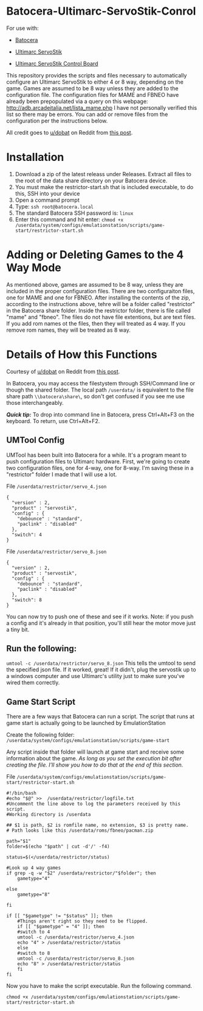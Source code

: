 # Batocera-Ultimarc-ServoStik-Conrol
For use with:
-  [Batocera](https://batocera.org)

-  [Ultimarc ServoStik](https://www.ultimarc.com/arcade-controls/joysticks/servostik/)
-  [Ultimarc ServoStik Control Board](https://www.ultimarc.com/arcade-controls/joysticks/servostik-control-board/)

This repository provides the scripts and files necessary to automatically configure an Ultimarc ServoStik to either 4 or 8 way, depending on the game.  Games are assumed to be 8 way unless they are added to the configuration file.  The configuration files for MAME and FBNEO have already been prepopulated via a query on this webpage:
http://adb.arcadeitalia.net/lista_mame.php
I have not personally verified this list so there may be errors. You can add or remove files from the configuration per the instructions below. 

All credit goes to [u/dobat](https://www.reddit.com/user/dotbat/) on Reddit from [this post](https://www.reddit.com/r/batocera/comments/1czqurz/tutorial_ultimarc_servostik_automatically_change/?show=original).




#  Installation

1.  Download a zip of the latest releass under Releases.  Extract all files to the root of the data share directory on your Batocera device.
2.  You must make the restrictor-start.sh that is included executable, to do this, SSH into your device
3.  Open a command prompt
4.  Type: `ssh root@batocera.local`
5.  The standard Batocera SSH password is: `linux`
6.  Enter this command and hit enter:
`chmod +x /userdata/system/configs/emulationstation/scripts/game-start/restrictor-start.sh`

# Adding or Deleting Games to the 4 Way Mode

As mentioned above, games are assumed to be 8 way, unless they are included in the proper configuration files.  There are two configuraiton files, one for MAME and one for FBNEO. After installing the contents of the zip, according to the instructions above, tehre will be a folder called "restrictor" in the Batocera share folder.  Inside the restrictor folder, there is file called "mame" and "fbneo".  The files do not have file extentions, but are text files.  If you add rom names ot the files, then they will treated as 4 way.  If you remove rom names, they will be treated as 8 way.  

# Details of How this Functions
Courtesy of [u/dobat](https://www.reddit.com/user/dotbat/) on Reddit from [this post](https://www.reddit.com/r/batocera/comments/1czqurz/tutorial_ultimarc_servostik_automatically_change/?show=original).

In Batocera, you may access the filestystem through SSH/Command line or though the shared folder. The local path `/userdata/` is equivalent to the file share path `\\batocera\share\`, so don't get confused if you see me use those interchangeably.

***Quick tip:*** To drop into command line in Batocera, press Ctrl+Alt+F3 on the keyboard. To return, use Ctrl+Alt+F2.

## UMTool Config

UMTool has been built into Batocera for a while. It's a program meant to push configuration files to Ultimarc hardware. First, we're going to create two configuration files, one for 4-way, one for 8-way. I'm saving these in a "restrictor" folder I made that I will use a lot.

File `/userdata/restrictor/servo_4.json`

```
{
  "version" : 2,
  "product" : "servostik",
  "config" : {
    "debounce" : "standard",
    "paclink" : "disabled"
  },
  "switch": 4
}
```

File `/userdata/restrictor/servo_8.json`
```
{
  "version" : 2,
  "product" : "servostik",
  "config" : {
    "debounce" : "standard",
    "paclink" : "disabled"
  },
  "switch": 8
}
```

You can now try to push one of these and see if it works. Note: if you push a config and it's already in that position, you'll still hear the motor move just a tiny bit.

## Run the following:

`umtool -c /userdata/restrictor/servo_8.json`
This tells the umtool to send the specified json file. If it worked, great! If it didn't, plug the servostik up to a windows computer and use Ultimarc's utility just to make sure you've wired them correctly.



## Game Start Script

There are a few ways that Batocera can run a script. The script that runs at game start is actually going to be launched by EmulationStation

Create the following folder: `/userdata/system/configs/emulationstation/scripts/game-start`

Any script inside that folder will launch at game start and receive some information about the game. *As long as you set the execution bit after creating the file. I'll show you how to do that at the end of this section.*

File `/userdata/system/configs/emulationstation/scripts/game-start/restrictor-start.sh`
```
#!/bin/bash
#echo "$@" >>  /userdata/restrictor/logfile.txt
#Uncomment the line above to log the parameters received by this script.
#Working directory is /userdata

## $1 is path, $2 is romfile name, no extension, $3 is pretty name.
# Path looks like this /userdata/roms/fbneo/pacman.zip

path="$1"
folder=$(echo "$path" | cut -d'/' -f4)

status=$(</userdata/restrictor/status)

#Look up 4 way games
if grep -q -w "$2" /userdata/restrictor/"$folder"; then
    gametype="4"

else
    gametype="8"

fi

if [[ "$gametype" != "$status" ]]; then
    #Things aren't right so they need to be flipped.
    if [[ "$gametype" = "4" ]]; then
    #switch to 4
    umtool -c /userdata/restrictor/servo_4.json
    echo "4" > /userdata/restrictor/status
    else
    #switch to 8
    umtool -c /userdata/restrictor/servo_8.json
    echo "8" > /userdata/restrictor/status
    fi
fi
```
Now you have to make the script executable. Run the following command.

`chmod +x /userdata/system/configs/emulationstation/scripts/game-start/restrictor-start.sh`






